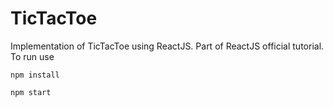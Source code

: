 # TicTacToe

Implementation of TicTacToe using ReactJS. Part of ReactJS official tutorial. To run use 

```
npm install
```
```
npm start
```